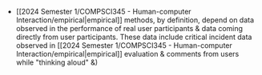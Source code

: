 - [[2024 Semester 1/COMPSCI345 - Human-computer Interaction/empirical|empirical]] methods, by definition, depend on data observed in the performance of real user participants & data coming directly from user participants. These data include critical incident data observed in [[2024 Semester 1/COMPSCI345 - Human-computer Interaction/empirical|empirical]] evaluation & comments from users while "thinking aloud" &)